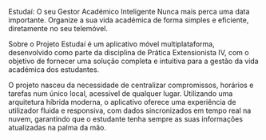 Estudaí: O seu Gestor Académico Inteligente
Nunca mais perca uma data importante. Organize a sua vida académica de forma simples e eficiente, diretamente no seu telemóvel.

Sobre o Projeto
Estudaí é um aplicativo móvel multiplataforma, desenvolvido como parte da disciplina de Prática Extensionista IV, com o objetivo de fornecer uma solução completa e intuitiva para a gestão da vida académica dos estudantes.

O projeto nasceu da necessidade de centralizar compromissos, horários e tarefas num único local, acessível de qualquer lugar. Utilizando uma arquitetura híbrida moderna, o aplicativo oferece uma experiência de utilizador fluida e responsiva, com dados sincronizados em tempo real na nuvem, garantindo que o estudante tenha sempre as suas informações atualizadas na palma da mão.
